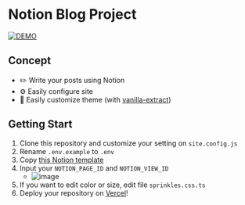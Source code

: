 # Notion Blog Project
[![DEMO](https://img.shields.io/badge/BLOG%20DEMO-2d55ff)](https://chipmunk-blog-demo.vercel.app/)

## Concept
  - ✏️ Write your posts using Notion
  - ⚙️ Easily configure site
  - 🎨 Easily customize theme (with [vanilla-extract](https://github.com/vanilla-extract-css/vanilla-extract))

## Getting Start
  1. Clone this repository and customize your setting on `site.config.js`
  2. Rename `.env.example` to `.env`
  3. Copy [this Notion template](https://imian.notion.site/7cdd2b347b734b7caeb754d8701a4b57?v=c9d11f25b61b4d249d45f3b4dde4c2f2&pvs=4)
  4. Input your `NOTION_PAGE_ID` and `NOTION_VIEW_ID`
     - ![image](https://github.com/im-ian/notion-blog/assets/38205068/89d4248e-a8a3-4d51-822d-627b8d1f4f86)
  5. If you want to edit color or size, edit file `sprinkles.css.ts`
  6. Deploy your repository on [Vercel](https://vercel.com/)!
     
